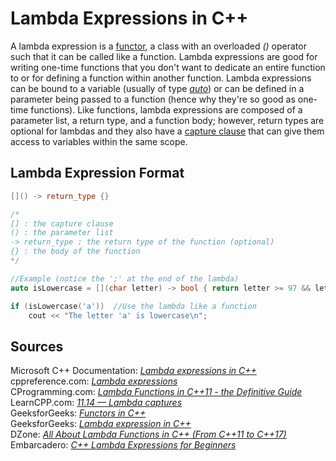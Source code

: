# Lambda Expressions in C++
A lambda expression is a [functor](https://www.geeksforgeeks.org/functors-in-cpp/), a class with an overloaded _()_ operator such that it can be called like a function.
Lambda expressions are good for writing one-time functions that you don't want to dedicate an entire function to or for defining a function within another function. Lambda
expressions can be bound to a variable (usually of type [_auto_](https://www.geeksforgeeks.org/type-inference-in-c-auto-and-decltype/)) or can be defined in a parameter being
passed to a function (hence why they're so good as one-time functions). Like functions, lambda expressions are composed of a parameter list, a return type, and a function
body; however, return types are optional for lambdas and they also have a [capture clause](https://www.learncpp.com/cpp-tutorial/lambda-captures/) that can give them access 
to variables within the same scope.

## Lambda Expression Format
```C++
[]() -> return_type {}

/*
[] : the capture clause
() : the parameter list
-> return_type : the return type of the function (optional)
{} : the body of the function
*/

//Example (notice the ';' at the end of the lambda)
auto isLowercase = [](char letter) -> bool { return letter >= 97 && letter <= 122; };

if (isLowercase('a'))  //Use the lambda like a function
    cout << "The letter 'a' is lowercase\n";
```

## Sources
Microsoft C++ Documentation: [_Lambda expressions in C++_](https://docs.microsoft.com/en-us/cpp/cpp/lambda-expressions-in-cpp?view=msvc-160) <br />
cppreference.com: [_Lambda expressions_](https://en.cppreference.com/w/cpp/language/lambda) <br />
CProgramming.com: [_Lambda Functions in C++11 - the Definitive Guide_](https://www.cprogramming.com/c++11/c++11-lambda-closures.html) <br />
LearnCPP.com: [_11.14 — Lambda captures_](https://www.learncpp.com/cpp-tutorial/lambda-captures/) <br />
GeeksforGeeks: [_Functors in C++_](https://www.geeksforgeeks.org/functors-in-cpp/) <br />
GeeksforGeeks: [_Lambda expression in C++_](https://www.geeksforgeeks.org/lambda-expression-in-c/) <br />
DZone: [_All About Lambda Functions in C++ (From C++11 to C++17)_](https://dzone.com/articles/all-about-lambda-functions-in-cfrom-c11-to-c17) <br />
Embarcadero: [_C++ Lambda Expressions for Beginners_](https://blogs.embarcadero.com/lambda-expressions-for-beginners/) <br />
